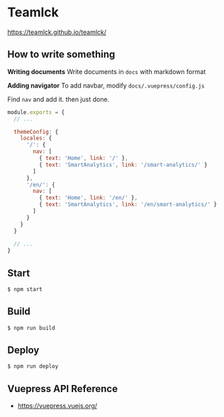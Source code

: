 # Teamlck

https://teamlck.github.io/teamlck/

## How to write something

**Writing documents**
Write documents in `docs` with markdown format

**Adding navigator**
To add navbar, modify `docs/.vuepress/config.js`

Find `nav` and add it. then just done.

```javascript
module.exports = {
  // ... 

  themeConfig: {
    locales: {
      '/': {
        nav: [
          { text: 'Home', link: '/' },
          { text: 'SmartAnalytics', link: '/smart-analytics/' }
        ]
      },
      '/en/': {
        nav: [
          { text: 'Home', link: '/en/' },
          { text: 'SmartAnalytics', link: '/en/smart-analytics/' }
        ]
      }
    }
  }
  
  // ...
}
```


## Start
```bash
$ npm start
```

## Build
```bash
$ npm run build
```

## Deploy
```bash
$ npm run deploy
```

## Vuepress API Reference
* https://vuepress.vuejs.org/

